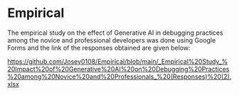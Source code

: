 # Empirical
The empirical study on the effect of Generative AI in debugging practices among the novice and professional developers was done using Google Forms and the link of the responses obtained are given below:

https://github.com/Josey0108/Empirical/blob/main/_Empirical%20Study_%20Impact%20of%20Generative%20AI%20on%20Debugging%20Practices%20among%20Novice%20and%20Professionals_%20(Responses)%20(2).xlsx
